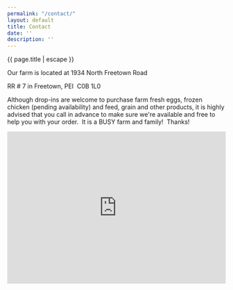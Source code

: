 ```yaml
---
permalink: "/contact/"
layout: default
title: Contact
date: ''
description: ''
---
```

{{ page.title | escape }}

 <div class="map-frame">Our farm is located at 1934 North Freetown Road</div>

RR # 7 in Freetown, PEI  C0B 1L0

Although drop-ins are welcome to purchase farm fresh eggs, frozen chicken (pending availability) and feed, grain and other products, it is highly advised that you call in advance to make sure we're available and free to help you with your order.  It is a BUSY farm and family!  Thanks!

<iframe width="100%" height="350" frameborder="0" scrolling="no" marginheight="0" src="https://maps.google.com/maps?q=1934 N Freetown Rd, Freetown, PE, Canada, &t=&z=10&ie=UTF8&iwloc=&output=embed" marginwidth="0"></iframe>
